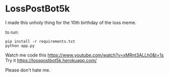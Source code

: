 # LossPostBot5k

I made this unholy thing for the 10th birthday of the loss meme.

to run: 
```
pip install -r requirements.txt
python app.py
```

Watch me code this https://www.youtube.com/watch?v=xMRnt3ALLh0&t=1s
Try it https://losspostbot5k.herokuapp.com/

Please don't hate me.